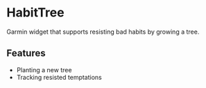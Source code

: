 # HabitTree

Garmin widget that supports resisting bad habits by growing a tree.

## Features
* Planting a new tree
* Tracking resisted temptations
